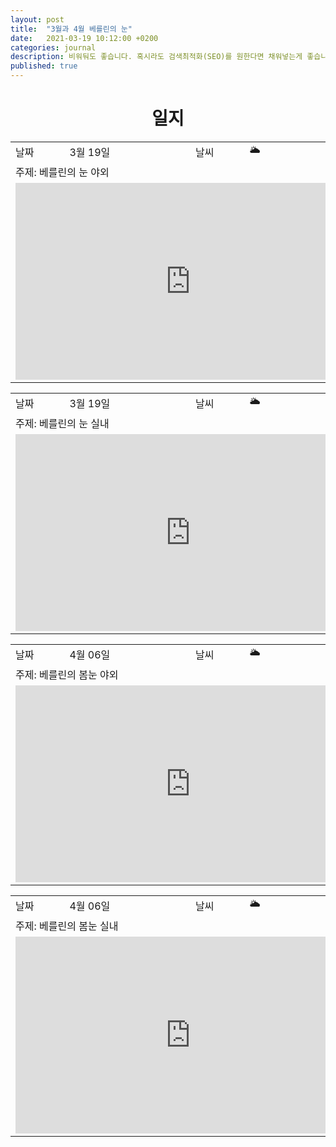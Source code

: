 ```yaml
---
layout: post
title:  "3월과 4월 베를린의 눈"
date:   2021-03-19 10:12:00 +0200
categories: journal
description: 비워둬도 좋습니다. 혹시라도 검색최적화(SEO)를 원한다면 채워넣는게 좋습니다.
published: true
---
```

 
<h1 style='text-align:center;font-weight:bold;'>일지</h1>

<table>

  <tr>
    <td style="width: 15%;" >날짜</td>
    <td style="width: 35%;" >3월 19일</td>
    <td style="width: 15%;" >날씨</td>
    <td style="width: 35%;" >&#127781; </td>
  </tr>
  <tr><td colspan=4> 주제: 베를린의 눈 야외 </td></tr>
  <tr><td colspan=4> 
  <iframe width="560" height="315" src="https://www.youtube.com/embed/z7RFfmMHnNQ" title="YouTube video player" frameborder="0" allow="accelerometer; autoplay; clipboard-write; encrypted-media; gyroscope; picture-in-picture" allowfullscreen></iframe>
</td></tr>
</table>

<table>

  <tr>
    <td style="width: 15%;" >날짜</td>
    <td style="width: 35%;" >3월 19일</td>
    <td style="width: 15%;" >날씨</td>
    <td style="width: 35%;" >&#127781; </td>
  </tr>
  <tr><td colspan=4> 주제: 베를린의 눈 실내 </td></tr>
  <tr><td colspan=4> 
<iframe width="560" height="315" src="https://www.youtube.com/embed/Ki2j9DUYKCA" title="YouTube video player" frameborder="0" allow="accelerometer; autoplay; clipboard-write; encrypted-media; gyroscope; picture-in-picture" allowfullscreen></iframe>
</td></tr>
</table>

<table>

  <tr>
    <td style="width: 15%;" >날짜</td>
    <td style="width: 35%;" >4월 06일</td>
    <td style="width: 15%;" >날씨</td>
    <td style="width: 35%;" >&#127781; </td>
  </tr>
  <tr><td colspan=4> 주제: 베를린의 봄눈 야외 </td></tr>
  <tr><td colspan=4> 
<iframe width="560" height="315" src="https://www.youtube.com/embed/t5a561Pg-YM" title="YouTube video player" frameborder="0" allow="accelerometer; autoplay; clipboard-write; encrypted-media; gyroscope; picture-in-picture" allowfullscreen></iframe>
</td></tr>
</table>

<table>

  <tr>
    <td style="width: 15%;" >날짜</td>
    <td style="width: 35%;" >4월 06일</td>
    <td style="width: 15%;" >날씨</td>
    <td style="width: 35%;" >&#127781; </td>
  </tr>
  <tr><td colspan=4> 주제: 베를린의 봄눈 실내 </td></tr>
  <tr><td colspan=4> 
<iframe width="560" height="315" src="https://www.youtube.com/embed/4-tSa0CklLE" title="YouTube video player" frameborder="0" allow="accelerometer; autoplay; clipboard-write; encrypted-media; gyroscope; picture-in-picture" allowfullscreen></iframe>
</td></tr>
</table>

